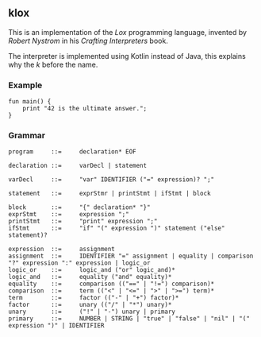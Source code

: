 ## klox

This is an implementation of the _Lox_ programming language, invented by _Robert Nystrom_ in his
_Crafting Interpreters_ book.

The interpreter is implemented using Kotlin instead of Java, this explains why the _k_ before the name.

### Example

```lox
fun main() {
    print "42 is the ultimate answer.";
}
```
### Grammar

```
program     ::=     declaration* EOF

declaration ::=     varDecl | statement

varDecl     ::=     "var" IDENTIFIER ("=" expression)? ";"

statement   ::=     exprStmr | printStmt | ifStmt | block

block       ::=     "{" declaration* "}"
exprStmt    ::=     expression ";"
printStmt   ::=     "print" expression ";"
ifStmt      ::=     "if" "(" expression ")" statement ("else" statement)?

expression  ::=     assignment
assignment  ::=     IDENTIFIER "=" assignment | equality | comparison "?" expression ":" expression | logic_or
logic_or    ::=     logic_and ("or" logic_and)*
logic_and   ::=     equality ("and" equality)*
equality    ::=     comparison (("==" | "!=") comparison)*
comparison  ::=     term (("<" | "<=" | ">" | ">=") term)*
term        ::=     factor (("-" | "+") factor)*
factor      ::=     unary (("/" | "*") unary)*
unary       ::=     ("!" | "-") unary | primary
primary     ::=     NUMBER | STRING | "true" | "false" | "nil" | "(" expression ")" | IDENTIFIER
```